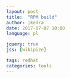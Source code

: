 ```yaml
---
layout: post
title:  "RPM build"
author: jkedra
date: 2017-07-07 10:00
language: pl

jquery: true
jss: [wikipize]

tags: redhat
categories: tools
---
```


[1]: https://wiki.centos.org/HowTos/SetupRpmBuildEnvironment
[2]: https://tecadmin.net/create-rpm-of-your-own-script-in-centosredhat/
[3]: http://fedoraproject.org/wiki/How_to_create_an_RPM_package
[4]: http://www.thegeekstuff.com/2015/02/rpm-build-package-example/
